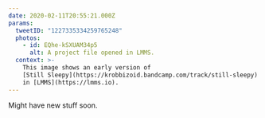 ```yaml
---
date: 2020-02-11T20:55:21.000Z
params:
  tweetID: "1227335334259765248"
  photos:
    - id: EQhe-kSXUAM34p5
      alt: A project file opened in LMMS.
  context: >-
    This image shows an early version of
    [Still Sleepy](https://krobbizoid.bandcamp.com/track/still-sleepy) opened
    in [LMMS](https://lmms.io).
---
```


Might have new stuff soon.
